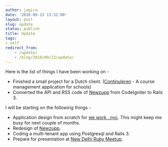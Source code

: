 ```yaml
---
author: jagira
date: '2010-09-13 13:32:00'
layout: post
slug: update
status: publish
title: Update
tags:
- self
redirect_from:
    - /update/
    - /blog/2010/09/13/update/
---
```


Here is the list of things I have been working on -

-   Finished a small project for a Dutch client.
    ([Continuleren](http://continuleren.nl/) - A course management
    application for schools)
-   Converted the API and RSS code of
    [Newzupp](http://www.newzupp.com) from CodeIgniter to Rails 3. 

I will be starting on the following things -

-   Application design from scratch for
    [we work . nyc](http://www.weworknyc.com/). This might keep me busy
    for next couple of months.
-   Redesign of [Newzupp](http://www.newzupp.com).
-   Coding a multi-tenant app using Postgresql and Rails 3.
-   Prepare for presentation at
    [New Delhi Ruby Meetup](http://www.meetup.com/delhi-ruby/).



